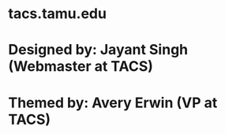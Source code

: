 # tacs.tamu.edu
# Designed by: Jayant Singh (Webmaster at TACS)
# Themed by: Avery Erwin (VP at TACS)
